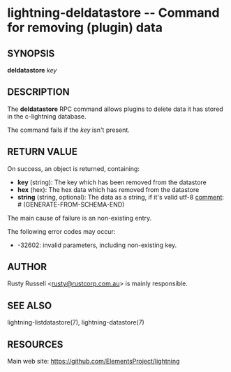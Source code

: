 lightning-deldatastore -- Command for removing (plugin) data
============================================================

SYNOPSIS
--------

**deldatastore** *key*

DESCRIPTION
-----------

The **deldatastore** RPC command allows plugins to delete data it has
stored in the c-lightning database.

The command fails if the *key* isn't present.

RETURN VALUE
------------

[comment]: # (GENERATE-FROM-SCHEMA-START)
On success, an object is returned, containing:
- **key** (string): The key which has been removed from the datastore
- **hex** (hex): The hex data which has removed from the datastore
- **string** (string, optional): The data as a string, if it's valid utf-8
[comment]: # (GENERATE-FROM-SCHEMA-END)

The main cause of failure is an non-existing entry.

The following error codes may occur:
- -32602: invalid parameters, including non-existing key.

AUTHOR
------

Rusty Russell <<rusty@rustcorp.com.au>> is mainly responsible.

SEE ALSO
--------

lightning-listdatastore(7), lightning-datastore(7)

RESOURCES
---------

Main web site: <https://github.com/ElementsProject/lightning>

[comment]: # ( SHA256STAMP:cc1dedfded4902f59879665e95a1a877c8c72c0e217a3db3de3ae8dde859e67a)

